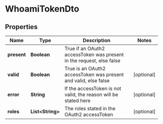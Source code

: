

# WhoamiTokenDto

## Properties

Name | Type | Description | Notes
------------ | ------------- | ------------- | -------------
**present** | **Boolean** | True if an OAuth2 accessToken was present in the request, else false | 
**valid** | **Boolean** | True is an OAuth2 accessToken was present and valid, else false |  [optional]
**error** | **String** | If the accessToken is not valid, the reason will be stated here |  [optional]
**roles** | **List&lt;String&gt;** | The roles stated in the OAuth2 accessToken |  [optional]



